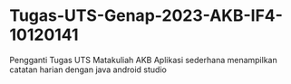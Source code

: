 # Tugas-UTS-Genap-2023-AKB-IF4-10120141
Pengganti Tugas UTS Matakuliah AKB Aplikasi sederhana menampilkan catatan harian dengan java android studio
